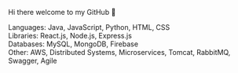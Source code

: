 Hi there welcome to my GitHub 🙂

Languages:	Java, JavaScript, Python, HTML, CSS  
Libraries:	React.js, Node.js, Express.js  
Databases: 	MySQL, MongoDB, Firebase  
Other:		  AWS, Distributed Systems, Microservices, Tomcat, RabbitMQ, Swagger, Agile  
